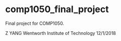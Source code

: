 # comp1050_final_project

Final project for COMP1050.

Z YANG
Wentworth Institute of Technology
12/1/2018

